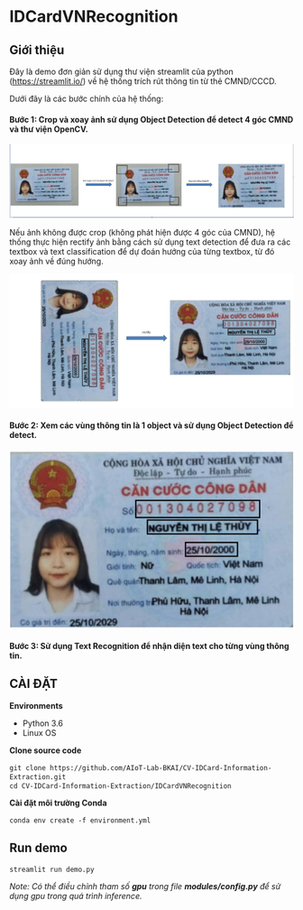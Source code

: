 # IDCardVNRecognition

## Giới thiệu
Đây là demo đơn giản sử dụng thư viện streamlit của python (https://streamlit.io/) về hệ thống trích rút thông tin từ thẻ CMND/CCCD.

Dưới đây là các bước chính của hệ thống:
#### Bước 1: Crop và xoay ảnh sử dụng Object Detection để detect 4 góc CMND và thư viện OpenCV.

![crop image](./app/flow1_1.png)

Nếu ảnh không được crop (không phát hiện được 4 góc của CMND), hệ thống thực hiện rectify ảnh bằng cách sử dụng text detection để đưa ra các textbox và text classification để
dự đoán hướng của từng textbox, từ đó xoay ảnh về đúng hướng. 

![rectify image](./app/flow1_2.png)

#### Bước 2: Xem các vùng thông tin là 1 object và sử dụng Object Detection để detect.

![detect_key image](./app/flow2.png)

#### Bước 3: Sử dụng Text Recognition để nhận diện text cho từng vùng thông tin.

## CÀI ĐẶT
**Environments**
- Python 3.6
- Linux OS

**Clone source code**
```
git clone https://github.com/AIoT-Lab-BKAI/CV-IDCard-Information-Extraction.git
cd CV-IDCard-Information-Extraction/IDCardVNRecognition
```
**Cài đặt môi trường Conda**
```
conda env create -f environment.yml
```

## Run demo
```
streamlit run demo.py
```
<i> Note: Có thể điều chỉnh tham số <strong>gpu</strong> trong file <strong>modules/config.py</strong> để sử dụng gpu trong quá trình inference.</i> 